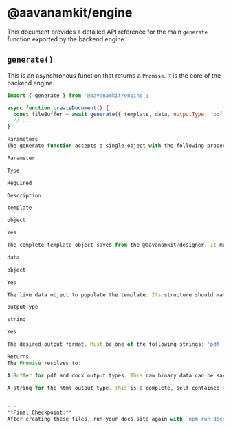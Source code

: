 # @aavanamkit/engine

This document provides a detailed API reference for the main `generate` function exported by the backend engine.

## `generate()`

This is an asynchronous function that returns a `Promise`. It is the core of the backend engine.

```javascript
import { generate } from '@aavanamkit/engine';

async function createDocument() {
  const fileBuffer = await generate({ template, data, outputType: 'pdf' });
  // ...
}

Parameters
The generate function accepts a single object with the following properties:

Parameter

Type

Required

Description

template

object

Yes

The complete template object saved from the @aavanamkit/designer. It must include pageSettings and pages properties.

data

object

Yes

The live data object to populate the template. Its structure should match the dataSchema that was used to create the template.

outputType

string

Yes

The desired output format. Must be one of the following strings: 'pdf', 'docx', or 'html'.

Returns
The Promise resolves to:

A Buffer for pdf and docx output types. This raw binary data can be saved to a file, sent in an API response, or attached to an email.

A string for the html output type. This is a complete, self-contained HTML document string.


---
**Final Checkpoint:**
After creating these files, run your docs site again with `npm run docs:dev --workspace=docs`. Your website will now be complete, with proper branding, a full navigation structure, and detailed, easy-to-follow guides for any developer who wants to use AavanamKit.
